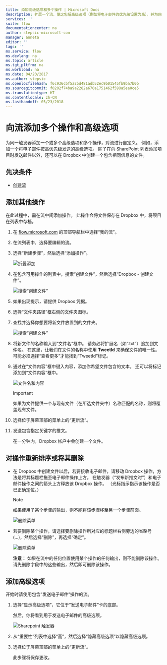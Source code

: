 ```yaml
---
title: 添加高级选项和多个操作 | Microsoft Docs
description: 扩展一个流，使之包括高级选项（例如将电子邮件的优先级设置为高），并为同一事件添加其他操作。
services: ''
suite: flow
documentationcenter: na
author: stepsic-microsoft-com
manager: anneta
editor: ''
tags: ''
ms.service: flow
ms.devlang: na
ms.topic: article
ms.tgt_pltfrm: na
ms.workload: na
ms.date: 04/20/2017
ms.author: stepsic
ms.openlocfilehash: f6c936cbf5a2bd481adb52ec9b01545fb9ba7b0b
ms.sourcegitcommit: f0202f74ba9a2282a670a1751462f598a5ea0ce5
ms.translationtype: HT
ms.contentlocale: zh-CN
ms.lasthandoff: 05/23/2018
---
```

# <a name="add-multiple-actions-and-advanced-options-to-a-flow"></a>向流添加多个操作和高级选项
为同一触发器添加一个或多个高级选项和多个操作，对流进行自定义。 例如，添加一个将电子邮件按高优先级发送的高级选项。 除了在向 SharePoint 列表添加项目时发送邮件以外，还可以在 Dropbox 中创建一个包含相同信息的文件。

## <a name="prerequisites"></a>先决条件
* [创建流](get-started-logic-flow.md)

## <a name="add-another-action"></a>添加其他操作
在此过程中，需在流中间添加操作。 此操作会将文件保存在 Dropbox 中，将项目在列表中存档。

1. 在 [flow.microsoft.com](https://flow.microsoft.com) 的顶部导航栏中选择“我的流”。
2. 在流列表中，选择要编辑的流。
3. 选择“新建步骤”，然后选择“添加操作”。
   
    ![折叠添加](./media/multi-step-logic-flow/add-action.png)
4. 在包含可用操作的列表中，搜索“创建文件”，然后选择“Dropbox - 创建文件”。
   
    ![搜索“创建文件”](./media/multi-step-logic-flow/create-file-search.png)
5. 如果出现提示，请提供 Dropbox 凭据。
6. 选择“文件夹路径”框右侧的文件夹图标。
7. 查找并选择你想要将新文件放置到的文件夹。
   
    ![搜索“创建文件”](./media/multi-step-logic-flow/create-file-folder.png)
8. 将新文件的名称输入到“文件名”框中。 请务必将扩展名（如“.txt”）追加到文件名。 在这里，让我们在文件的名称中使用 **TweetId** 来确保文件的唯一性。 可能必须选择“查看更多”才能找到“TweetId”标记。
9. 通过在“文件内容”框中键入内容，添加你希望文件包含的文本。 还可以将标记添加到“文件内容”框中。
   
    ![文件名和内容](./media/multi-step-logic-flow/create-file-name-and-contents.png)
   
   > [!IMPORTANT]
   > 如果为文件提供一个与现有文件（在所选文件夹中）名称匹配的名称，则将覆盖现有文件。
   > 
   > 
10. 选择位于屏幕顶部的菜单上的“更新流”。
11. 发送包含指定关键字的推文。
    
     在一分钟内，Dropbox 帐户中会创建一个文件。

## <a name="reorder-or-delete-an-action"></a>对操作重新排序或将其删除
* 在 Dropbox 中创建文件以后，若要接收电子邮件，请移动 Dropbox 操作，方法是将其标题栏拖至电子邮件操作上方。 在触发器（“发布新推文时”）和电子邮件操作之间的箭头上方释放该 Dropbox 操作。 （光标指示指示该操作是否已正确定位。）
  
  > [!NOTE]
  > 如果使用了某个步骤的输出，则不能将该步骤移至另一个步骤前面。
  > 
  > 
  
    ![删除菜单](./media/multi-step-logic-flow/draggingaction.png)
* 若要删除某个操作，请选择要删除操作所对应的标题栏右侧旁边的省略号 (...)，然后选择“删除”，再选择“确定”。
  
    ![删除菜单](./media/multi-step-logic-flow/deletemenu.png)
  
     **注意：** 如果在流中的任何位置使用某个操作的任何输出，则不能删除该操作。 请先删除字段中的这些输出，然后即可删除该操作。

## <a name="add-advanced-options"></a>添加高级选项
开始时请使用包含“发送电子邮件”操作的流。

1. 选择“显示高级选项”，它位于“发送电子邮件”卡的底部。
   
     然后，你将看到用于发送电子邮件的高级选项。
   
    ![Sharepoint 触发器](./media/multi-step-logic-flow/advanced.png)
2. 从“重要性”列表中选择“高”，然后选择“隐藏高级选项”以隐藏高级选项。
3. 选择位于屏幕顶部的菜单上的“更新流”。
   
     此步骤将保存更改。

